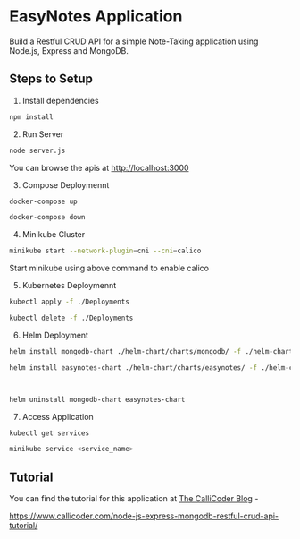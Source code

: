 # EasyNotes Application

Build a Restful CRUD API for a simple Note-Taking application using Node.js, Express and MongoDB.

## Steps to Setup

1. Install dependencies

```bash
npm install
```

2. Run Server

```bash
node server.js
```
You can browse the apis at <http://localhost:3000>

3. Compose Deploymennt

```bash
docker-compose up

docker-compose down
```

4. Minikube Cluster

```bash
minikube start --network-plugin=cni --cni=calico
```
Start minikube using above command to enable calico

5. Kubernetes Deploymennt

```bash
kubectl apply -f ./Deployments

kubectl delete -f ./Deployments
```

6. Helm Deployment

```bash
helm install mongodb-chart ./helm-chart/charts/mongodb/ -f ./helm-chart/values.yaml

helm install easynotes-chart ./helm-chart/charts/easynotes/ -f ./helm-chart/values.yaml



helm uninstall mongodb-chart easynotes-chart
```

7. Access Application

```bash
kubectl get services

minikube service <service_name>
```

## Tutorial
You can find the tutorial for this application at [The CalliCoder Blog](https://www.callicoder.com) - 

<https://www.callicoder.com/node-js-express-mongodb-restful-crud-api-tutorial/>